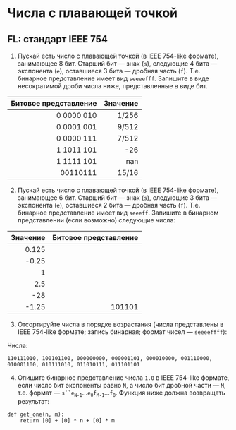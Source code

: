 ﻿# Числа с плавающей точкой
## FL: стандарт IEEE 754
1. Пускай есть число с плавающей точкой (в IEEE 754-like формате), занимающее 8 бит.
   Старший бит — знак (`s`), следующие 4 бита — экспонента (`e`), оставшиеся 3 бита — дробная часть (`f`).
   T.е. бинарное представление имеет вид `seeeefff`.
   Запишите в виде несократимой дроби числа ниже, представленные в виде бит.

|Битовое представление|Значение|
|--------------------:|-------:|
|             0 0000 010|        1/256|
|             0 0001 001|        9/512|
|             0 0000 111|        7/512|
|             1 1011 101|        -26|
|             1 1111 101|        nan|
|             00110111|   15/16|

2. Пускай есть число с плавающей точкой (в IEEE 754-like формате), занимающее 6 бит.
   Старший бит — знак (`s`), следующие 3 бита — экспонента (`e`), оставшиеся 2 бита — дробная часть (`f`).
   T.е. бинарное представление имеет вид `seeeff`.
   Запишите в бинарном представлении (если возможно) следующие числа:

|Значение|Битовое представление|
|-------:|--------------------:|
|   0.125|                     |
|   -0.25|                     |
|       1|                     |
|     2.5|                     |
|     -28|                     |
|   -1.25|               101101|

3. Отсортируйте числа в порядке возрастания (числа представлены в IEEE 754-like формате; запись бинарная; формат чисел — `seeeeffff`):

Числа:
```
110111010, 100101100, 000000000, 000001101, 000010000, 001110000, 010001100, 010111010, 011010111, 011101101
```

4. Опишите бинарное представление числа `1.0` в IEEE 754-like формате, если число бит экспоненты равно `N`, a число бит дробной части — `M`,
   т.е. формат — `s``e`<sub>`N-1`</sub>...`e`<sub>`0`</sub>`f`<sub>`M-1`</sub>...`f`<sub>`0`</sub>.
   Функция ниже должна возвращать результат:

```
def get_one(n, m):
    return [0] + [0] * n + [0] * m
```
